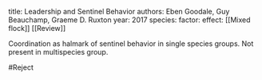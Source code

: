 title: Leadership and Sentinel Behavior
authors: Eben Goodale, Guy Beauchamp, Graeme D. Ruxton
year: 2017
species: 
factor:
effect:
[[Mixed flock]]
[[Review]]

Coordination as halmark of sentinel behavior in single species groups. Not present in multispecies group.

#Reject 

